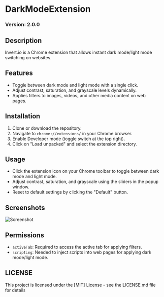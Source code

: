 # DarkModeExtension

### Version: 2.0.0

## Description
Invert.io is a Chrome extension that allows instant dark mode/light mode switching on websites.

## Features
- Toggle between dark mode and light mode with a single click.
- Adjust contrast, saturation, and grayscale levels dynamically.
- Applies filters to images, videos, and other media content on web pages.

## Installation
1. Clone or download the repository.
2. Navigate to `chrome://extensions/` in your Chrome browser.
3. Enable Developer mode (toggle switch at the top right).
4. Click on "Load unpacked" and select the extension directory.

## Usage
- Click the extension icon on your Chrome toolbar to toggle between dark mode and light mode.
- Adjust contrast, saturation, and grayscale using the sliders in the popup window.
- Reset to default settings by clicking the "Default" button.

## Screenshots
![Screenshot](screenshots/screenshot.png)

## Permissions
- `activeTab`: Required to access the active tab for applying filters.
- `scripting`: Needed to inject scripts into web pages for applying dark mode/light mode.

## LICENSE
This project is licensed under the [MIT] License - see the LICENSE.md file for details
